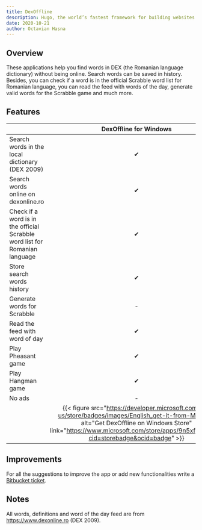 ```yaml
---
title: DexOffline
description: Hugo, the world’s fastest framework for building websites
date: 2020-10-21
author: Octavian Hasna
---
```


## Overview
These applications help you find words in DEX (the Romanian language dictionary) without being online.
Search words can be saved in history. Besides, you can check if a word is in the official Scrabble word list for 
Romanian language, you can read the feed with words of the day, generate valid words for the Scrabble game and much more.

## Features
| | DexOffline for Windows | DexOffline Plus for Windows | DexOffline for Android | DexOffline Plus for Android |
| --- | :---: | :---: | :---: | :---: |
| Search words in the local dictionary (DEX 2009) | ✔ | ✔ | ✔ | ✔ |
| Search words online on dexonline.ro | ✔ | ✔ | ✔ | ✔ |
| Check if a word is in the official Scrabble word list for Romanian language | ✔ | ✔ | ✔ | ✔ |
| Store search words history | ✔ | ✔ | ✔ | ✔ |
| Generate words for Scrabble | - | ✔ | - | ✔ |
| Read the feed with word of day | ✔ | ✔ | ✔ | ✔ |
| Play Pheasant game | ✔ | ✔ | ✔ | ✔ |
| Play Hangman game | ✔ | ✔ | ✔ | ✔ |
| No ads | - |  ✔ | - | ✔ |
| | {{< figure src="https://developer.microsoft.com/en-us/store/badges/images/English_get-it-from-MS.png" alt="Get DexOffline on Windows Store" link="https://www.microsoft.com/store/apps/9n5xfpst5974?cid=storebadge&ocid=badge" >}} | {{< figure src="https://developer.microsoft.com/en-us/store/badges/images/English_get-it-from-MS.png" alt="Get DexOffline Plus on Windows Store" link="https://www.microsoft.com/store/apps/9nfvk1wqt472?cid=storebadge&ocid=badge" >}} | {{< figure src="https://play.google.com/intl/en_us/badges/static/images/badges/en_badge_web_generic.png" alt="Get DexOffline on Google Play" link="https://play.google.com/store/apps/details?id=ro.hasna.dexoffline&utm_source=site" >}} | {{< figure src="https://play.google.com/intl/en_us/badges/static/images/badges/en_badge_web_generic.png" alt="Get DexOffline on Google Play" link="https://play.google.com/store/apps/details?id=ro.hasna.dexoffline.plus&utm_source=site" >}} |

## Improvements
For all the suggestions to improve the app or add new functionalities write a [Bitbucket ticket](https://bitbucket.org/octavianh/dex-offline/issues). 

## Notes
All words, definitions and word of the day feed are from https://www.dexonline.ro (DEX 2009).